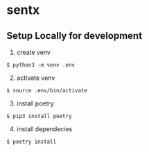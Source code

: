 # sentx




## Setup Locally for development
1. create venv 
```shell
$ python3 -m venv .env
```
2. activate venv
```shell
$ source .env/bin/activate
```
3. install poetry
```shell
$ pip3 install poetry
```
4. install dependecies
```shell
$ poetry install
```
